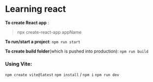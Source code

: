 # Learning react
**To create React app** : 
> npx create-react-app appName

**To run/start a project**:
`npm run start`

**To create build folder**(which is pushed into production): 
`npm run build`

### Using Vite: 
`npm create vite@latest`
`npm install` / `npm i`
`npm run dev`

